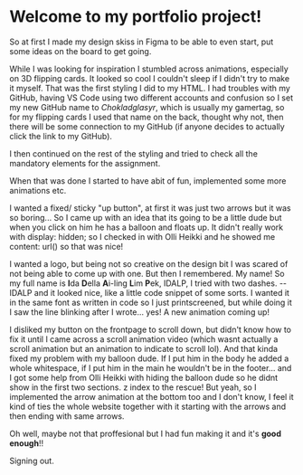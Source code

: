 # Welcome to my portfolio project!
So at first I made my design skiss in Figma to be able to even start, put some ideas on the board to get going.  

While I was looking for inspiration I stumbled across animations, especially on 3D flipping cards. It looked so cool I couldn't sleep if I didn't try to make it myself. That was the first styling I did to my HTML. I had troubles with my GitHub, having VS Code using two different accounts and confusion so I set my new GitHub name to *Chokladglasyr*, which is usually my gamertag, so for my flipping cards I used that name on the back, thought why not, then there will be some connection to my GitHub (if anyone decides to actually click the link to my GitHub).

I then continued on the rest of the styling and tried to check all the mandatory elements for the assignment.  

When that was done I started to have abit of fun, implemented some more animations etc.  

I wanted a fixed/ sticky "up button", at first it was just two arrows but it was so boring... So I came up with an idea that its going to be a little dude but when you click on him he has a balloon and floats up. It didn't really work with display: hidden; so I checked in with Olli Heikki and he showed me content: url() so that was nice!  

I wanted a logo, but being not so creative on the design bit I was scared of not being able to come up with one. But then I remembered. My name! So my full name is **I**da **D**ella **A**i-ling **L**im **P**ek, IDALP, I tried with two dashes. --IDALP and it looked nice, like a little code snippet of some sorts. I wanted it in the same font as written in code so I just printscreened, but while doing it I saw the line blinking after I wrote... yes! A new animation coming up!

I disliked my button on the frontpage to scroll down, but didn't know how to fix it until I came across a scroll animation video (which wasnt actually a scroll animation but an animation to indicate to scroll lol). And that kinda fixed my problem with my balloon dude. If I put him in the body he added a whole whitespace, if I put him in the main he wouldn't be in the footer... and I got some help from Olli Heikki with hiding the balloon dude so he didnt show in the first two sections. z index to the rescue! But yeah, so I implemented the arrow animation at the bottom too and I don't know, I feel it kind of ties the whole website together with it starting with the arrows and then ending with same arrows.

Oh well, maybe not that proffesional but I had fun making it and it's **good enough**!!

Signing out.